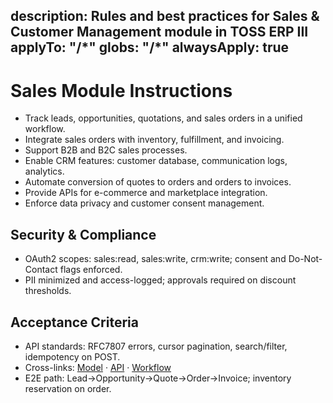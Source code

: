 description: Rules and best practices for Sales & Customer Management module in TOSS ERP III
applyTo: "**/*"
globs: "**/*"
alwaysApply: true
---

# Sales Module Instructions
- Track leads, opportunities, quotations, and sales orders in a unified workflow.
- Integrate sales orders with inventory, fulfillment, and invoicing.
- Support B2B and B2C sales processes.
- Enable CRM features: customer database, communication logs, analytics.
- Automate conversion of quotes to orders and orders to invoices.
- Provide APIs for e-commerce and marketplace integration.
- Enforce data privacy and customer consent management.

## Security & Compliance
- OAuth2 scopes: sales:read, sales:write, crm:write; consent and Do-Not-Contact flags enforced.
- PII minimized and access-logged; approvals required on discount thresholds.

## Acceptance Criteria
- API standards: RFC7807 errors, cursor pagination, search/filter, idempotency on POST.
- Cross-links: [Model](mdc:docs/models/sales.model.md) · [API](mdc:docs/api-specs/sales.openapi.md) · [Workflow](mdc:docs/architecture/sales.workflow.md)
- E2E path: Lead→Opportunity→Quote→Order→Invoice; inventory reservation on order.
